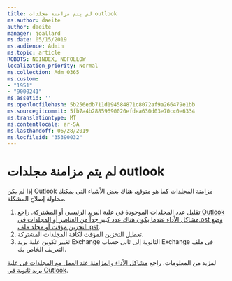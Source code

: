 ```yaml
---
title: لم يتم مزامنة مجلدات outlook
ms.author: daeite
author: daeite
manager: joallard
ms.date: 05/15/2019
ms.audience: Admin
ms.topic: article
ROBOTS: NOINDEX, NOFOLLOW
localization_priority: Normal
ms.collection: Adm_O365
ms.custom:
- "1951"
- "9000241"
ms.assetid: ''
ms.openlocfilehash: 5b256edb711d194584871c8072af9a266479e1bb
ms.sourcegitcommit: 5fb7a4b28859690020efdea630d03e70cc0e6334
ms.translationtype: MT
ms.contentlocale: ar-SA
ms.lasthandoff: 06/28/2019
ms.locfileid: "35390032"
---
```

# <a name="outlook-not-synching-folders"></a>لم يتم مزامنة مجلدات outlook

إذا لم يكن Outlook مزامنة المجلدات كما هو متوقع، هناك بعض الأشياء التي يمكنك محاولة إصلاح المشكلة.

1. تقليل عدد المجلدات الموجودة في علبة البريد الرئيسي أو المشتركة. [راجع Outlook مشاكل الأداء عندما يكون هناك عدد كبير جداً من العناصر أو المجلدات في.ost وضع التخزين مؤقت أو مجلد ملف pst](https://support.microsoft.com/help/2768656).
2. تعطيل التخزين المؤقت لكافة المجلدات المشتركة.
3. تغيير تكوين علبة بريد Exchange الثانوية إلى ثاني حساب Exchange في ملف التعريف الخاص بك.

لمزيد من المعلومات، راجع [مشاكل الأداء والمزامنة عند العمل مع المجلدات في علبة بريد ثانوية في Outlook](https://support.microsoft.com/help/3115602).